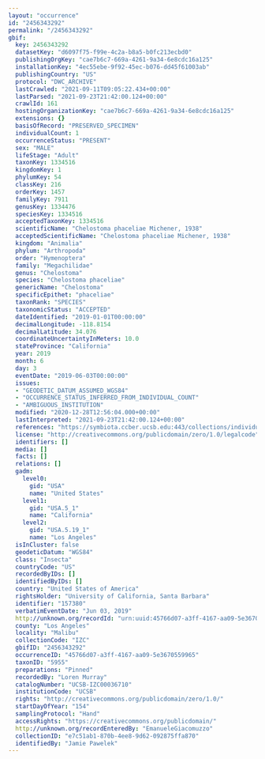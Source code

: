 ```yaml
---
layout: "occurrence"
id: "2456343292"
permalink: "/2456343292"
gbif:
  key: 2456343292
  datasetKey: "d6097f75-f99e-4c2a-b8a5-b0fc213ecbd0"
  publishingOrgKey: "cae7b6c7-669a-4261-9a34-6e8cdc16a125"
  installationKey: "4ec55ebe-9f92-45ec-b076-dd45f61003ab"
  publishingCountry: "US"
  protocol: "DWC_ARCHIVE"
  lastCrawled: "2021-09-11T09:05:22.434+00:00"
  lastParsed: "2021-09-23T21:42:00.124+00:00"
  crawlId: 161
  hostingOrganizationKey: "cae7b6c7-669a-4261-9a34-6e8cdc16a125"
  extensions: {}
  basisOfRecord: "PRESERVED_SPECIMEN"
  individualCount: 1
  occurrenceStatus: "PRESENT"
  sex: "MALE"
  lifeStage: "Adult"
  taxonKey: 1334516
  kingdomKey: 1
  phylumKey: 54
  classKey: 216
  orderKey: 1457
  familyKey: 7911
  genusKey: 1334476
  speciesKey: 1334516
  acceptedTaxonKey: 1334516
  scientificName: "Chelostoma phaceliae Michener, 1938"
  acceptedScientificName: "Chelostoma phaceliae Michener, 1938"
  kingdom: "Animalia"
  phylum: "Arthropoda"
  order: "Hymenoptera"
  family: "Megachilidae"
  genus: "Chelostoma"
  species: "Chelostoma phaceliae"
  genericName: "Chelostoma"
  specificEpithet: "phaceliae"
  taxonRank: "SPECIES"
  taxonomicStatus: "ACCEPTED"
  dateIdentified: "2019-01-01T00:00:00"
  decimalLongitude: -118.8154
  decimalLatitude: 34.076
  coordinateUncertaintyInMeters: 10.0
  stateProvince: "California"
  year: 2019
  month: 6
  day: 3
  eventDate: "2019-06-03T00:00:00"
  issues:
  - "GEODETIC_DATUM_ASSUMED_WGS84"
  - "OCCURRENCE_STATUS_INFERRED_FROM_INDIVIDUAL_COUNT"
  - "AMBIGUOUS_INSTITUTION"
  modified: "2020-12-28T12:56:04.000+00:00"
  lastInterpreted: "2021-09-23T21:42:00.124+00:00"
  references: "https://symbiota.ccber.ucsb.edu:443/collections/individual/index.php?occid=157380"
  license: "http://creativecommons.org/publicdomain/zero/1.0/legalcode"
  identifiers: []
  media: []
  facts: []
  relations: []
  gadm:
    level0:
      gid: "USA"
      name: "United States"
    level1:
      gid: "USA.5_1"
      name: "California"
    level2:
      gid: "USA.5.19_1"
      name: "Los Angeles"
  isInCluster: false
  geodeticDatum: "WGS84"
  class: "Insecta"
  countryCode: "US"
  recordedByIDs: []
  identifiedByIDs: []
  country: "United States of America"
  rightsHolder: "University of California, Santa Barbara"
  identifier: "157380"
  verbatimEventDate: "Jun 03, 2019"
  http://unknown.org/recordId: "urn:uuid:45766d07-a3ff-4167-aa09-5e3670559965"
  county: "Los Angeles"
  locality: "Malibu"
  collectionCode: "IZC"
  gbifID: "2456343292"
  occurrenceID: "45766d07-a3ff-4167-aa09-5e3670559965"
  taxonID: "5955"
  preparations: "Pinned"
  recordedBy: "Loren Murray"
  catalogNumber: "UCSB-IZC00036710"
  institutionCode: "UCSB"
  rights: "http://creativecommons.org/publicdomain/zero/1.0/"
  startDayOfYear: "154"
  samplingProtocol: "Hand"
  accessRights: "https://creativecommons.org/publicdomain/"
  http://unknown.org/recordEnteredBy: "EmanueleGiacomuzzo"
  collectionID: "e7c51ab1-870b-4ee8-9d62-092875ffa870"
  identifiedBy: "Jamie Pawelek"
---
```

